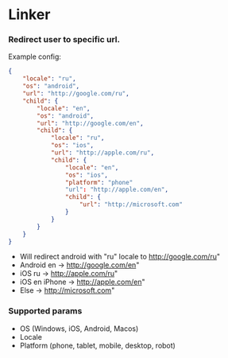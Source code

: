 # Linker

### Redirect user to specific url.

Example config:

```json
{
    "locale": "ru",
    "os": "android",
    "url": "http://google.com/ru",
    "child": {
        "locale": "en",
        "os": "android",
        "url": "http://google.com/en",
        "child": {
            "locale": "ru",
            "os": "ios",
            "url": "http://apple.com/ru",
            "child": {
                "locale": "en",
                "os": "ios",
                "platform": "phone"
                "url": "http://apple.com/en",
                "child": {
                    "url": "http://microsoft.com"
                }
            }
        }
    }
}
```

* Will redirect android with "ru" locale to http://google.com/ru"
* Android en -> http://google.com/en"
* iOS ru -> http://apple.com/ru"
* iOS en iPhone -> http://apple.com/en"
* Else -> http://microsoft.com"


### Supported params

* OS (Windows, iOS, Android, Macos)
* Locale
* Platform (phone, tablet, mobile, desktop, robot)

